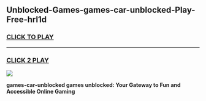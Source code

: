 
## Unblocked-Games-games-car-unblocked-Play-Free-hrl1d
<h3>
<a href="https://premium76.site?title=games-car-unblocked&ref=23A">CLICK TO PLAY</a></h3>
<hr>

<h3>
<a href="https://premium76.site?title=games-car-unblocked&ref=23A">CLICK 2 PLAY</a>
  
</h3>

<a href="https://premium76.site?title=games-car-unblocked&ref=23A"><img src="https://clearcache.store/games.png"></a>


**games-car-unblocked games unblocked: Your Gateway to Fun and Accessible Online Gaming**
